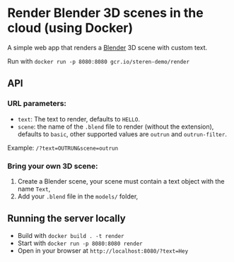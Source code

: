 # Render Blender 3D scenes in the cloud (using Docker)

A simple web app that renders a [Blender](http://www.blender.org/) 3D scene with custom text.

Run with `docker run -p 8080:8080 gcr.io/steren-demo/render`

## API

### URL parameters:

* `text`: The text to render, defaults to `HELLO`.
* `scene`: the name of the `.blend` file to render (without the extension), defaults to `basic`, other supported values are `outrun` and `outrun-filter`.

Example: `/?text=OUTRUN&scene=outrun`

### Bring your own 3D scene:

1. Create a Blender scene, your scene must contain a text object with the name `Text`,
2. Add your `.blend` file in the `models/` folder,

## Running the server locally

* Build with `docker build . -t render`
* Start with `docker run -p 8080:8080 render`
* Open in your browser at `http://localhost:8080/?text=Hey`

